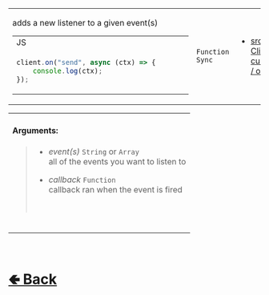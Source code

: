 <table>
<tr><td>

adds a new listener to a given event(s)<br>

<table>

<tr><td> JS </td></tr>

<tr><td>

```js
client.on("send", async (ctx) => {       
    console.log(ctx);
});   
```

</td></tr>
</table>

</td><td> 

`Function` `Sync`

</td><td>

- [src / Client / custard / on.js](https://github.com/paishee/noscord.js/blob/main/src/Client/custard/on.js)

</td></tr>

</table>

<table>
<tr>

<td>

#### Arguments:
> - *event(s)* `String` or `Array`<br>
> all of the events you want to listen to<br>
>
> - *callback* `Function`<br>
> callback ran when the event is fired
> <br>

<br>

</td>

</table>

<br> <h1> [🢀 Back](https://github.com/paishee/noscord.js/wiki/Client-Elements) </h1>